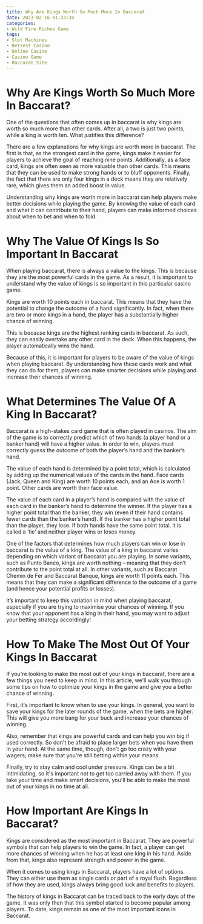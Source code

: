```yaml
---
title: Why Are Kings Worth So Much More In Baccarat 
date: 2023-02-16 01:33:34
categories:
- Wild Fire Riches Game
tags:
- Slot Machines
- Betzest Casino
- Online Casino
- Casino Game
- Baccarat Site
---
```



#  Why Are Kings Worth So Much More In Baccarat? 

One of the questions that often comes up in baccarat is why kings are worth so much more than other cards. After all, a two is just two points, while a king is worth ten. What justifies this difference?

There are a few explanations for why kings are worth more in baccarat. The first is that, as the strongest card in the game, kings make it easier for players to achieve the goal of reaching nine points. Additionally, as a face card, kings are often seen as more valuable than other cards. This means that they can be used to make strong hands or to bluff opponents. Finally, the fact that there are only four kings in a deck means they are relatively rare, which gives them an added boost in value.

Understanding why kings are worth more in baccarat can help players make better decisions while playing the game. By knowing the value of each card and what it can contribute to their hand, players can make informed choices about when to bet and when to fold.

#  Why The Value Of Kings Is So Important In Baccarat 

When playing baccarat, there is always a value to the kings. This is because they are the most powerful cards in the game. As a result, it is important to understand why the value of kings is so important in this particular casino game.

Kings are worth 10 points each in baccarat. This means that they have the potential to change the outcome of a hand significantly. In fact, when there are two or more kings in a hand, the player has a substantially higher chance of winning.

This is because kings are the highest ranking cards in baccarat. As such, they can easily overtake any other card in the deck. When this happens, the player automatically wins the hand.

Because of this, it is important for players to be aware of the value of kings when playing baccarat. By understanding how these cards work and what they can do for them, players can make smarter decisions while playing and increase their chances of winning.

#  What Determines The Value Of A King In Baccarat? 

Baccarat is a high-stakes card game that is often played in casinos. The aim of the game is to correctly predict which of two hands (a player hand or a banker hand) will have a higher value. In order to win, players must correctly guess the outcome of both the player’s hand and the banker’s hand.

The value of each hand is determined by a point total, which is calculated by adding up the numerical values of the cards in the hand. Face cards (Jack, Queen and King) are worth 10 points each, and an Ace is worth 1 point. Other cards are worth their face value.

The value of each card in a player’s hand is compared with the value of each card in the banker’s hand to determine the winner. If the player has a higher point total than the banker, they win (even if their hand contains fewer cards than the banker’s hand). If the banker has a higher point total than the player, they lose. If both hands have the same point total, it is called a ‘tie’ and neither player wins or loses money.

One of the factors that determines how much players can win or lose in baccarat is the value of a king. The value of a king in baccarat varies depending on which variant of baccarat you are playing. In some variants, such as Punto Banco, kings are worth nothing – meaning that they don’t contribute to the point total at all. In other variants, such as Baccarat Chemin de Fer and Baccarat Banque, kings are worth 11 points each. This means that they can make a significant difference to the outcome of a game (and hence your potential profits or losses).

It’s important to keep this variation in mind when playing baccarat, especially if you are trying to maximise your chances of winning. If you know that your opponent has a king in their hand, you may want to adjust your betting strategy accordingly!

#  How To Make The Most Out Of Your Kings In Baccarat 

If you're looking to make the most out of your kings in baccarat, there are a few things you need to keep in mind. In this article, we'll walk you through some tips on how to optimize your kings in the game and give you a better chance of winning.

First, it's important to know when to use your kings. In general, you want to save your kings for the later rounds of the game, when the bets are higher. This will give you more bang for your buck and increase your chances of winning.

Also, remember that kings are powerful cards and can help you win big if used correctly. So don't be afraid to place larger bets when you have them in your hand. At the same time, though, don't go too crazy with your wagers; make sure that you're still betting within your means.

Finally, try to stay calm and cool under pressure. Kings can be a bit intimidating, so it's important not to get too carried away with them. If you take your time and make smart decisions, you'll be able to make the most out of your kings in no time at all.

#  How Important Are Kings In Baccarat?

Kings are considered as the most important in Baccarat. They are powerful symbols that can help players to win the game. In fact, a player can get more chances of winning when he has at least one king in his hand. Aside from that, kings also represent strength and power in the game.

When it comes to using kings in Baccarat, players have a lot of options. They can either use them as single cards or part of a royal flush. Regardless of how they are used, kings always bring good luck and benefits to players.

The history of kings in Baccarat can be traced back to the early days of the game. It was only then that this symbol started to become popular among players. To date, kings remain as one of the most important icons in Baccarat.